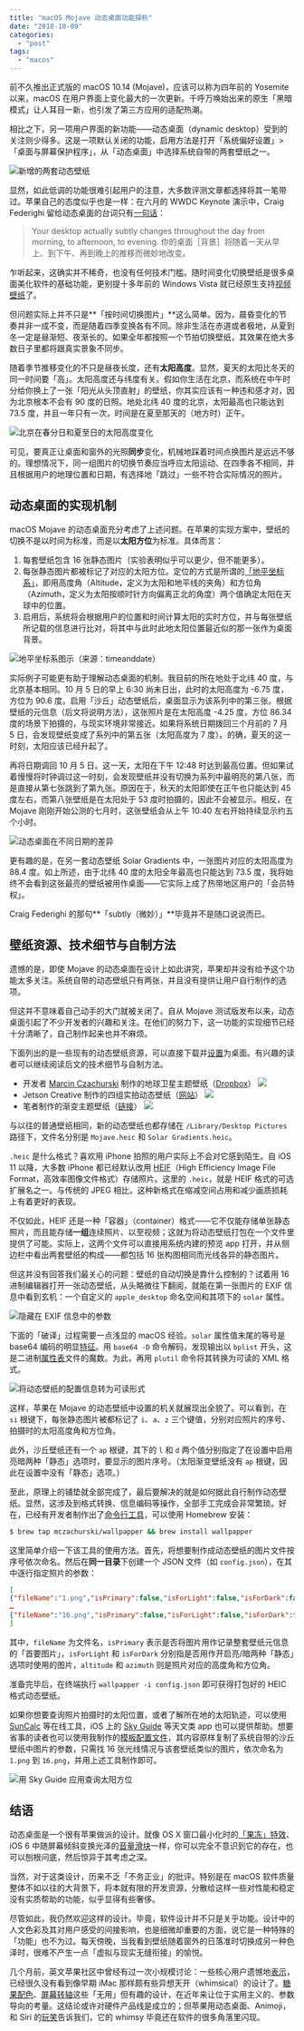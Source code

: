 ```yaml
---
title: "macOS Mojave 动态桌面功能探析"
date: "2018-10-09"
categories: 
  - "post"
tags: 
  - "macos"
---
```


前不久推出正式版的 macOS 10.14 (Mojave)，应该可以称为四年前的 Yosemite 以来，macOS 在用户界面上变化最大的一次更新。千呼万唤始出来的原生「黑暗模式」让人耳目一新，也引发了第三方应用的适配热潮。

相比之下，另一项用户界面的新功能——动态桌面（dynamic desktop）受到的关注则少得多。这是一项默认关闭的功能，启用方法是打开「系统偏好设置」>「桌面与屏幕保护程序」，从「动态桌面」中选择系统自带的两套壁纸之一。

![新增的两套动态壁纸](https://cl.ly/b56fa950dfc8/syspref.png)

显然，如此低调的功能很难引起用户的注意，大多数评测文章都选择将其一笔带过。苹果自己的态度似乎也是一样：在六月的 WWDC Keynote 演示中，Craig Federighi 留给动态桌面的台词只有[一句话](https://developer.apple.com/videos/play/wwdc2018-101/?time=5998)：

> Your desktop actually subtly changes throughout the day from morning, to afternoon, to evening. 你的桌面［背景］将随着一天从早上、到下午、再到晚上的推移而微妙地改变。

乍听起来，这确实并不稀奇，也没有任何技术门槛。随时间变化切换壁纸是很多桌面美化软件的基础功能，更别提十多年前的 Windows Vista 就已经原生支持[视频壁纸](https://en.wikipedia.org/wiki/Windows_DreamScene)了。

但问题实际上并不只是**「按时间切换图片」**这么简单。因为，晨昏变化的节奏并非一成不变，而是随着四季变换各有不同。除非生活在赤道或者极地，从夏到冬一定是昼渐短、夜渐长的。如果全年都按照一个节拍切换壁纸，其效果在绝大多数日子里都将跟真实景象不同步。

随着季节推移变化的不只是昼夜长度，还有**太阳高度**。显然，夏天的太阳比冬天的同一时间要「高」。太阳高度还与纬度有关。假如你生活在北京，而系统在中午时分给你换上了一张「阳光从头顶直射」的壁纸，你其实应该有一种违和感才对，因为北京根本不会有 90 度的日照。地处北纬 40 度的北京，太阳最高也只能达到 73.5 度，并且一年只有一次，时间是在夏至那天的（地方时）正午。

![北京在春分日和夏至日的太阳高度变化](https://cl.ly/826a080207b4/bj-sun-angle.png)

可见，要真正让桌面和窗外的光照**同步**变化，机械地踩着时间点换图片是远远不够的。理想情况下，同一组图片的切换节奏应当呼应太阳运动、在四季各不相同，并且根据用户的地理位置和日期，有选择地「跳过」一些不符合实际情况的照片。

## 动态桌面的实现机制

macOS Mojave 的动态桌面充分考虑了上述问题。在苹果的实现方案中，壁纸的切换不是以时间为标准，而是以**太阳方位**为标准。具体而言：

1. 每套壁纸包含 16 张静态图片（实验表明似乎可以更少，但不能更多）。
2. 每张静态图片都被标记了对应的太阳方位。定位的方式是所谓的[「地平坐标系」](https://en.wikipedia.org/wiki/Horizontal_coordinate_system)，即用高度角（Altitude，定义为太阳和地平线的夹角）和方位角（Azimuth，定义为太阳按顺时针方向偏离正北的角度）两个值确定太阳在天球中的位置。
3. 启用后，系统将会根据用户的位置和时间计算太阳的实时方位，并与每张壁纸所记载的信息进行比对，将其中与此时此地太阳位置最近似的那一张作为桌面背景。

![地平坐标系图示（来源：timeanddate）](https://cl.ly/fe1de461ed55/horizontal-coordinate-system.png)

实际例子可能更有助于理解动态桌面的机制。我目前的所在地处于北纬 40 度，与北京基本相同。10 月 5 日的早上 6:30 尚未日出，此时的太阳高度为 -6.75 度，方位为 90.6 度。启用「沙丘」动态壁纸后，桌面显示为该系列中的第三张。根据壁纸的元信息（后文将说明方法），这张照片是在太阳高度 -4.25 度，方位 86.34 度的场景下拍摄的，与现实环境非常接近。如果将系统日期拨回三个月前的 7 月 5 日，会发现壁纸变成了系列中的第五张（太阳高度为 7 度）。的确，夏天的这一时刻，太阳应该已经升起了。

再将日期调回 10 月 5 日。这一天，太阳在下午 12:48 时达到最高位置。但如果试着慢慢将时钟调过这一时刻，会发现壁纸并没有切换为系列中最明亮的第八张，而是直接从第七张跳到了第九张。原因在于，秋天的太阳即使在正午也只能达到 45 度左右，而第八张壁纸是在太阳处于 53 度时拍摄的，因此不会被显示。相反，在 Mojave 刚刚开始公测的七月时，这张壁纸会从上午 10:40 左右开始持续显示约五个小时。

![动态桌面在不同日期的差异](https://cl.ly/1ec0a403f859/switch-pattern.png)

更有趣的是，在另一套动态壁纸 Solar Gradients 中，一张图片对应的太阳高度为 88.4 度。如上所述，由于北纬 40 度的太阳全年最高也只能达到 73.5 度，我将始终不会看到这张最亮的壁纸被用作桌面——它实际上成了热带地区用户的「会员特权」。

Craig Federighi 的那句**「subtly（微妙）」**毕竟并不是随口说说而已。

## 壁纸资源、技术细节与自制方法

遗憾的是，即使 Mojave 的动态桌面在设计上如此讲究，苹果却并没有给予这个功能太多关注。系统自带的动态壁纸只有两张，并且没有提供让用户自行制作的选项。

但这并不意味着自己动手的大门就被关闭了。自从 Mojave 测试版发布以来，动态桌面引起了不少开发者的兴趣和关注。在他们的努力下，这一功能的实现细节已经十分清晰了，自己制作起来也并不麻烦。

下面列出的是一些现有的动态壁纸资源，可以直接下载并[设置](https://support.apple.com/zh-cn/guide/mac-help/change-your-desktop-picture-mchlp3013/mac)为桌面。有兴趣的读者可以继续阅读后文的技术细节与自制方法。

- 开发者 [Marcin Czachurski](https://twitter.com/mczachurski) 制作的地球卫星主题壁纸（[Dropbox](https://www.dropbox.com/s/kd2g59qswchsd0v/Earth%20View.heic?dl=0)） ![](https://cl.ly/f5a8369428fd/earth.gif)
- Jetson Creative 制作的四组实拍动态壁纸（[网站](https://www.jetsoncreative.com/mojave)） ![](https://cl.ly/e470d57ba610/24hrs.png)
- 笔者制作的渐变主题壁纸（[链接](https://cl.ly/e192bbc44f86/gradient.heic)） ![](https://cl.ly/59f533dec5fc/grad.gif)

与以往的普通壁纸相同，新的动态壁纸也都存储在 `/Library/Desktop Pictures` 路径下，文件名分别是 `Mojave.heic` 和 `Solar Gradients.heic`。

`.heic` 是什么格式？喜欢用 iPhone 拍照的用户实际上不会对它感到陌生。自 iOS 11 以降，大多数 iPhone 都已经默认改用 [HEIF](https://en.wikipedia.org/wiki/High_Efficiency_Image_File_Format)（High Efficiency Image File Format，高效率图像文件格式）存储照片。这里的 `.heic`，就是 HEIF 格式的可选扩展名之一。与传统的 JPEG 相比，这种新格式在缩减空间占用和减少画质损耗上有着更好的表现。

不仅如此，HEIF 还是一种「容器」（container）格式——它不仅能存储单张静态照片，而且能存储**一组**连续照片、以至视频；这就为将动态壁纸打包在一个文件里提供了可能。实际上，这两个文件可以直接用系统内建的预览 app 打开，并从侧边栏中看出两套壁纸的构成——都包括 16 张构图相同而光线各异的静态图片。

但这并没有回答我们最关心的问题：壁纸的自动切换是靠什么控制的？试着用 16 进制编辑器打开一张动态壁纸，从头略微往下翻阅，就能在第一张图片的 EXIF 信息中看到玄机：一个自定义的 `apple_desktop` 命名空间和其项下的 `solar` 属性。

![隐藏在 EXIF 信息中的参数](https://cl.ly/3b611993f0ed/exif.png)

下面的「破译」过程需要一点浅显的 macOS 经验。`solar` 属性值末尾的等号是 base64 编码的明显[特征](https://en.wikipedia.org/wiki/Base64#Output_padding)。用 `base64 -D` 命令解码，发现输出以 `bplist` 开头，这是二进制[属性表](https://en.wikipedia.org/wiki/Property_list#macOS)文件的魔数。为此，再用 `plutil` 命令将其转换为可读的 XML 格式。

![将动态壁纸的配置信息转为可读形式](https://cl.ly/eb752a836b6f/convert.png)

这样，苹果在 Mojave 的动态壁纸中设置的机关就展现出全貌了。可以看到，在 `si` 根键下，每张静态图片被都标记了 `i`、`a`、`z` 三个键值，分别对应照片的序号、拍摄时的太阳高度角和方位角。

此外，沙丘壁纸还有一个 `ap` 根键，其下的 `l` 和 `d` 两个值分别指定了在设置中启用亮暗两种「静态」选项时，要显示的图片序号。（太阳渐变壁纸没有 `ap` 根键，因此在设置中没有「静态」选项。）

至此，原理上的铺垫就全部完成了，最后要解决的就是如何据此自行制作动态壁纸。显然，这涉及到格式转换、信息编码等操作，全部手工完成会非常繁琐。好在，已经有开发者制作出了[命令行工具](https://github.com/mczachurski/wallpapper)，可以使用 Homebrew 安装：

```bash
$ brew tap mczachurski/wallpapper && brew install wallpapper
```

这里简单介绍一下该工具的使用方法。首先，将想要制作成动态壁纸的图片文件按序号依次命名。然后在**同一目录**下创建一个 JSON 文件（如 `config.json`），在其中逐行指定照片的参数：

```json
[
{"fileName":"1.png","isPrimary":false,"isForLight":false,"isForDark":false,"altitude":-0.34275283875350282,"azimuth":270.9334057827345},
…
{"fileName":"16.png","isPrimary":false,"isForLight":false,"isForDark":false,"altitude":-38.04743388682423,"azimuth":53.509085812513092}
]
```

其中，`fileName` 为文件名，`isPrimary` 表示是否将图片用作记录整套壁纸元信息的「首要图片」，`isForLight` 和 `isForDark` 分别指是否用作开启亮/暗两种「静态」选项时使用的图片，`altitude` 和 `azimuth` 则是照片对应的高度角和方位角。

准备完毕后，在终端执行 `wallpapper -i config.json` 即可获得打包好的 HEIC 格式动态壁纸。

如果你想要查询照片拍摄时的太阳位置，或者了解所在地的太阳轨迹，可以使用 [SunCalc](https://www.suncalc.org/) 等在线工具，iOS 上的 [Sky Guide](https://itunes.apple.com/us/app/sky-guide/id576588894?mt=8) 等天文类 app 也可以提供帮助。想要省事的读者也可以使用我制作的[模板配置文件](https://cl.ly/1b0449fdfb89/dynwp-config-sample.json)，其内容原样复制了系统自带的沙丘壁纸中图片的参数，只需找 16 张光线情况与该套壁纸类似的图片，依次命名为 `1.png` 到 `16.png`，并用上述工具制作即可。

![用 Sky Guide 应用查询太阳方位](https://cl.ly/6c096fa8cfa1/skyguide.jpeg)

## 结语

动态桌面是一个很有苹果做派的设计。就像 OS X 窗口最小化时的[「果冻」特效](https://arstechnica.com/gadgets/2000/01/macos-x-gui/6/)、iOS 6 中随屏幕倾斜变换光泽的[音量滑块](https://gizmodo.com/5917967/you-wont-believe-how-insane-this-tiny-new-detail-in-ios-6-is)一样，你可以完全不意识到它的存在，也可以刨根问底，然后惊异于其考虑之深。

当然，对于这类设计，历来不乏「不务正业」的批评。特别是在 macOS 软件质量整体不如以往的大背景下，将本就有限的开发资源，分散给这样一些对性能和稳定没有实质帮助的功能，似乎显得有些奢侈。

尽管如此，我仍然欢迎这样的设计。毕竟，软件设计并不只是关乎功能。设计中的人文色彩及其对用户感受的间接影响，也是细微却重要的方面，说它是一种特殊的「功能」也不为过。每天傍晚，当我看到壁纸随着窗外的日落准时切换成另一种色泽时，很难不产生一点「虚拟与现实无缝衔接」的愉悦。

几个月前，英文苹果社区中曾经有过一次小规模讨论：一些核心用户遗憾地[表示](http://www.peter-cohen.com/2018/05/imac-past-present-future/)，已经很久没有看到像早期 iMac 那样颇有些异想天开（whimsical）的设计了。[糖果配色](https://en.wikipedia.org/wiki/IMac_G3)、[屏幕转轴](https://en.wikipedia.org/wiki/IMac_G4)这些「无用」但有趣的设计，在近年来让位于实用主义的、参数导向的考量。这结论或许对硬件产品线是成立的；但苹果用动态桌面、Animoji，和 Siri 的[玩笑](https://www.macrumors.com/2018/04/11/apples-siri-learns-new-jokes/)告诉我们，它的 whimsy 毕竟还在软件的很多角落里闪现。
